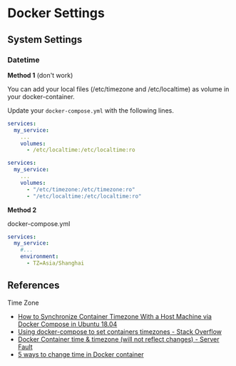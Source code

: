 # Docker Settings

## System Settings

### Datetime

**Method 1** (don't work)

You can add your local files (/etc/timezone and /etc/localtime) as volume in your docker-container.

Update your `docker-compose.yml` with the following lines.

```yaml
services:
  my_service:
    ...
    volumes:
      - /etc/localtime:/etc/localtime:ro
```

```yaml
services:
  my_service:
    ...
    volumes:
      - "/etc/timezone:/etc/timezone:ro"
      - "/etc/localtime:/etc/localtime:ro"
```

**Method 2**

docker-compose.yml

```yaml
services:
  my_service:
    #...
    environment: 
      - TZ=Asia/Shanghai
```



## References

Time Zone

- [How to Synchronize Container Timezone With a Host Machine via Docker Compose in Ubuntu 18.04](https://medium.com/better-programming/docker-tips-synchronize-container-timezone-with-host-machine-via-docker-compose-in-ubuntu-18-04-6f01615efc24)
- [Using docker-compose to set containers timezones - Stack Overflow](https://stackoverflow.com/questions/39172652/using-docker-compose-to-set-containers-timezones)
- [Docker Container time & timezone (will not reflect changes) - Server Fault](https://serverfault.com/questions/683605/docker-container-time-timezone-will-not-reflect-changes)
- [5 ways to change time in Docker container](https://bobcares.com/blog/change-time-in-docker-container/)
